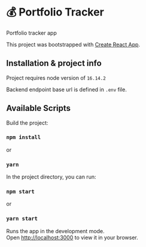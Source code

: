 # 💰 Portfolio Tracker

Portfolio tracker app

This project was bootstrapped with [Create React App](https://github.com/facebook/create-react-app).

## Installation & project info

Project requires node version of `16.14.2`

Backend endpoint base url is defined in `.env` file.

## Available Scripts

Build the project:

### `npm install`

or

### `yarn`

In the project directory, you can run:

### `npm start`

or

### `yarn start`

Runs the app in the development mode.\
Open [http://localhost:3000](http://localhost:3000) to view it in your browser.
